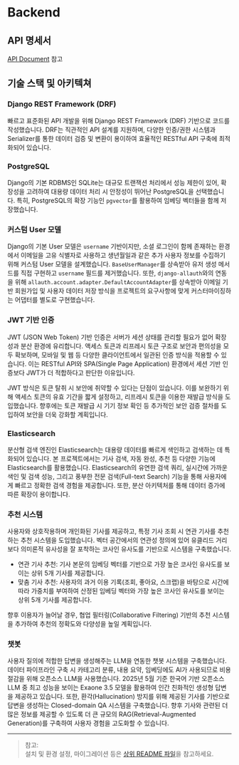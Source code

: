 # Backend 

## API 명세서

[API Document](./api-document.md) 참고

## 기술 스택 및 아키텍쳐

### Django REST Framework (DRF)

빠르고 표준화된 API 개발을 위해 Django REST Framework (DRF) 기반으로 코드를 작성했습니다. DRF는 직관적인 API 설계를 지원하며, 다양한 인증/권한 시스템과 Serializer를 통한 데이터 검증 및 변환이 용이하여 효율적인 RESTful API 구축에 최적화되어 있습니다.

### PostgreSQL

Django의 기본 RDBMS인 SQLite는 대규모 트랜잭션 처리에서 성능 제한이 있어, 확장성을 고려하여 대용량 데이터 처리 시 안정성이 뛰어난 PostgreSQL을 선택했습니다. 특히, PostgreSQL의 확장 기능인 `pgvector`를 활용하여 임베딩 벡터들을 함께 저장했습니다.

### 커스텀 User 모델

Django의 기본 User 모델은 `username` 기반이지만, 소셜 로그인이 함께 존재하는 환경에서 이메일을 고유 식별자로 사용하고 생년월일과 같은 추가 사용자 정보를 수집하기 위해 커스텀 User 모델을 설계했습니다. `BaseUserManager`를 상속받아 유저 생성 메서드를 직접 구현하고 `username` 필드를 제거했습니다. 또한, `django-allauth`와의 연동을 위해 `allauth.account.adapter.DefaultAccountAdapter`를 상속받아 이메일 기반 회원가입 및 사용자 데이터 저장 방식을 프로젝트의 요구사항에 맞게 커스터마이징하는 어댑터를 별도로 구현했습니다.

### JWT 기반 인증

JWT (JSON Web Token) 기반 인증은 서버가 세션 상태를 관리할 필요가 없어 확장성과 분산 환경에 유리합니다. 액세스 토큰과 리프레시 토큰 구조로 보안과 편의성을 모두 확보하며, 모바일 및 웹 등 다양한 클라이언트에서 일관된 인증 방식을 적용할 수 있습니다. 이는 RESTful API와 SPA(Single Page Application) 환경에서 세션 기반 인증보다 JWT가 더 적합하다고 판단한 이유입니다.

JWT 방식은 토큰 탈취 시 보안에 취약할 수 있다는 단점이 있습니다. 이를 보완하기 위해 액세스 토큰의 유효 기간을 짧게 설정하고, 리프레시 토큰을 이용한 재발급 방식을 도입했습니다. 향후에는 토큰 재발급 시 기기 정보 확인 등 추가적인 보안 검증 절차를 도입하여 보안을 더욱 강화할 계획입니다.

### Elasticsearch

분산형 검색 엔진인 Elasticsearch는 대용량 데이터를 빠르게 색인하고 검색하는 데 특화되어 있습니다. 본 프로젝트에서는 기사 검색, 자동 완성, 추천 등 다양한 기능에 Elasticsearch를 활용했습니다. Elasticsearch의 유연한 검색 쿼리, 실시간에 가까운 색인 및 검색 성능, 그리고 풍부한 전문 검색(Full-text Search) 기능을 통해 사용자에게 빠르고 정확한 검색 경험을 제공합니다. 또한, 분산 아키텍처를 통해 데이터 증가에 따른 확장이 용이합니다.

### 추천 시스템

사용자와 상호작용하며 개인화된 기사를 제공하고, 특정 기사 조회 시 연관 기사를 추천하는 추천 시스템을 도입했습니다. 벡터 공간에서의 연관성 정의에 있어 유클리드 거리보다 의미론적 유사성을 잘 포착하는 코사인 유사도를 기반으로 시스템을 구축했습니다.

- 연관 기사 추천: 기사 본문의 임베딩 벡터를 기반으로 가장 높은 코사인 유사도를 보이는 상위 5개 기사를 제공합니다.
- 맞춤 기사 추천: 사용자의 과거 이용 기록(조회, 좋아요, 스크랩)을 바탕으로 시간에 따라 가중치를 부여하여 산정된 임베딩 벡터와 가장 높은 코사인 유사도를 보이는 상위 5개 기사를 제공합니다.

향후 이용자가 늘어날 경우, 협업 필터링(Collaborative Filtering) 기반의 추천 시스템을 추가하여 추천의 정확도와 다양성을 높일 계획입니다.

### 챗봇

사용자 질의에 적합한 답변을 생성해주는 LLM을 연동한 챗봇 시스템을 구축했습니다. 데이터 파이프라인 구축 시 카테고리 분류, 내용 요약, 임베딩에도 AI가 사용되므로 비용 절감을 위해 오픈소스 LLM을 사용했습니다. 2025년 5월 기준 한국어 기반 오픈소스 LLM 중 최고 성능을 보이는 Exaone 3.5 모델을 활용하여 인간 친화적인 생성형 답변을 제공하고 있습니다. 또한, 환각(Hallucination) 방지를 위해 제공된 기사를 기반으로 답변을 생성하는 Closed-domain QA 시스템을 구축했습니다. 향후 기사와 관련된 더 많은 정보를 제공할 수 있도록 더 큰 규모의 RAG(Retrieval-Augmented Generation)를 구축하여 사용자 경험을 고도화할 수 있습니다.

---

> 참고:  
> 설치 및 환경 설정, 마이그레이션 등은 [상위 README 파일](../README.md)을 참고하세요.
